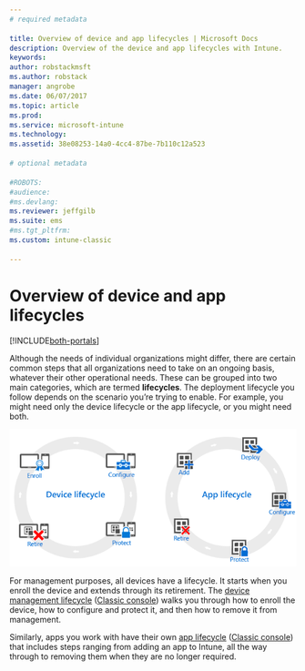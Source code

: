 ```yaml
---
# required metadata

title: Overview of device and app lifecycles | Microsoft Docs
description: Overview of the device and app lifecycles with Intune.
keywords:
author: robstackmsft
ms.author: robstack
manager: angrobe
ms.date: 06/07/2017
ms.topic: article
ms.prod:
ms.service: microsoft-intune
ms.technology:
ms.assetid: 38e08253-14a0-4cc4-87be-7b110c12a523

# optional metadata

#ROBOTS:
#audience:
#ms.devlang:
ms.reviewer: jeffgilb
ms.suite: ems
#ms.tgt_pltfrm:
ms.custom: intune-classic

---
```


# Overview of device and app lifecycles

[!INCLUDE[both-portals](./includes/note-for-both-portals.md)]

Although the needs of individual organizations might differ, there are certain common steps that all organizations need to take on an ongoing basis, whatever their other operational needs. These can be grouped into two main categories, which are termed **lifecycles**. The deployment lifecycle you follow depends on the scenario you’re trying to enable. For example, you might need only the device lifecycle or the app lifecycle, or you might need both.

![The MDM and app lifecycle](./media/device-app-lifecycle.png "mobile device and app lifecycles")

For management purposes, all devices have a lifecycle. It starts when you enroll the device and extends through its retirement. The [device management lifecycle](device-lifecycle.md) ([Classic console](/intune-classic/deploy-use//intune-classic/deploy-use/overview-of-device-lifecycle-in-microsoft-intune)) walks you through how to enroll the device, how to configure and protect it, and then how to remove it from management.

Similarly, apps you work with have their own [app lifecycle](app-lifecycle.md) ([Classic console](/intune-classic/deploy-use/overview-of-device-and-app-lifecycles-in-microsoft-intune)) that includes steps ranging from adding an app to Intune, all the way through to removing them when they are no longer required.

